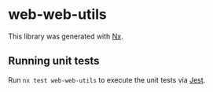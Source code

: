 # web-web-utils

This library was generated with [Nx](https://nx.dev).

## Running unit tests

Run `nx test web-web-utils` to execute the unit tests via [Jest](https://jestjs.io).

